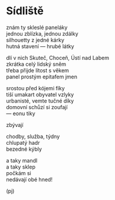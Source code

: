 Sídliště  
========  
  
znám ty skleslé paneláky  
jednou zblízka, jednou zdálky  
silhouetty z jedné kárky  
hutná stavení — hrubé látky 

dlí v nich Skuteč, Choceň, Ústí nad Labem  
zkrátka celý lidský sněm  
třeba přijde lítost s věkem  
panel prostým epitafem jmen

srostou před kójemi fíky  
tiší umakart obyvatel vzlyky  
urbanisté, vemte tučné díky  
domovní schůzí si zoufají  
— eonu tiky

zbývají

chodby, služba, týdny  
chlupatý hadr  
bezedné kýbly

a taky mandl  
a taky sklep  
počkám si  
nedávají obé hned!
  
(pj)  
  
